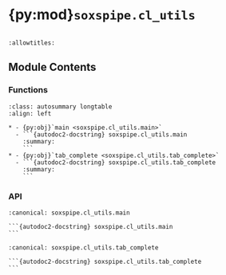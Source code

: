 # {py:mod}`soxspipe.cl_utils`

```{py:module} soxspipe.cl_utils
```

```{autodoc2-docstring} soxspipe.cl_utils
:allowtitles:
```

## Module Contents

### Functions

````{list-table}
:class: autosummary longtable
:align: left

* - {py:obj}`main <soxspipe.cl_utils.main>`
  - ```{autodoc2-docstring} soxspipe.cl_utils.main
    :summary:
    ```
* - {py:obj}`tab_complete <soxspipe.cl_utils.tab_complete>`
  - ```{autodoc2-docstring} soxspipe.cl_utils.tab_complete
    :summary:
    ```
````

### API

````{py:function} main(arguments=None)
:canonical: soxspipe.cl_utils.main

```{autodoc2-docstring} soxspipe.cl_utils.main
```
````

````{py:function} tab_complete(text, state)
:canonical: soxspipe.cl_utils.tab_complete

```{autodoc2-docstring} soxspipe.cl_utils.tab_complete
```
````
